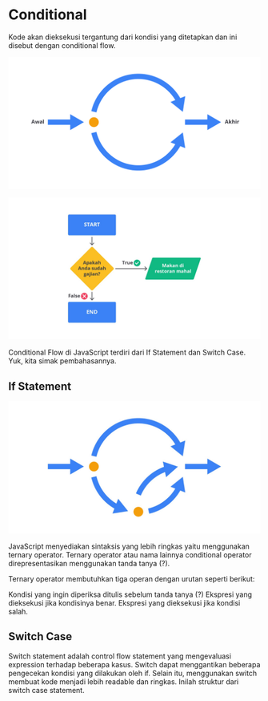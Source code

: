 # Conditional

Kode akan dieksekusi tergantung dari kondisi yang ditetapkan dan ini disebut dengan conditional flow.

![alt text](image-2.png)

![alt text](image-3.png)

Conditional Flow di JavaScript terdiri dari If Statement dan Switch Case. Yuk, kita simak pembahasannya.

## If Statement

![alt text](image-4.png)

JavaScript menyediakan sintaksis yang lebih ringkas yaitu menggunakan ternary operator. Ternary operator atau nama lainnya conditional operator direpresentasikan menggunakan tanda tanya (?).

Ternary operator membutuhkan tiga operan dengan urutan seperti berikut:

Kondisi yang ingin diperiksa ditulis sebelum tanda tanya (?)
Ekspresi yang dieksekusi jika kondisinya benar.
Ekspresi yang dieksekusi jika kondisi salah.

## Switch Case

Switch statement adalah control flow statement yang mengevaluasi expression terhadap beberapa kasus. Switch dapat menggantikan beberapa pengecekan kondisi yang dilakukan oleh if. Selain itu, menggunakan switch membuat kode menjadi lebih readable dan ringkas. Inilah struktur dari switch case statement.
